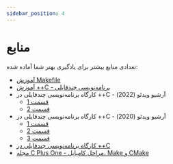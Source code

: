 ```yaml
---
sidebar_position: 4
---
```


# منابع

تعدادی منابع بیشتر برای یادگیری بهتر شما آماده شده:

- [آموزش Makefile](https://makefiletutorial.com/)
- [آموزش ++C - برنامه‌نویسی چندفایلی](https://www.youtube.com/watch?v=9OvKEkGmvos)
- کارگاه برنامه‌نویسی چندفایلی در ++C - آرشیو ویدئو (2022)
  - [قسمت 1](https://www.aparat.com/v/9Ocok)
  - [قسمت 2](https://www.aparat.com/v/1b5yE)
- کارگاه برنامه‌نویسی چندفایلی در ++C - آرشیو ویدئو (2020)
  - [قسمت 1](https://www.aparat.com/v/tCL2M)
  - [قسمت 2](https://www.aparat.com/v/WK8Sj)
  - [قسمت 3](https://www.aparat.com/v/GlIL5)
- [کارگاه برنامه‌نویسی چندفایلی در ++C](https://github.com/AP-ECE-UT/Game-Material/blob/main/Multi-File/Assets/Multi-File%20Projects%20Makefile.pdf)
- [مجله C Plus One - مراحل کامپایل، Make و CMake](https://github.com/AP-ECE-UT/Game-Material/blob/main/Multi-File/Assets/Compilation%20Steps,%20Make%20&%20CMake.pdf)
